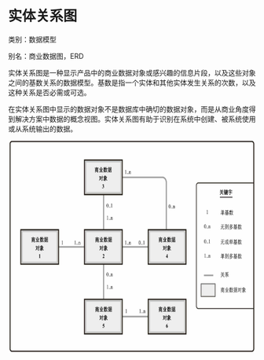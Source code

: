 # 实体关系图

类别：数据模型

别名：商业数据图，ERD

实体关系图是一种显示产品中的商业数据对象或感兴趣的信息片段，以及这些对象之间的基数关系的数据模型。基数是指一个实体和其他实体发生关系的次数，以及这种关系是否必需或可选。

在实体关系图中显示的数据对象不是数据库中确切的数据对象，而是从商业角度得到解决方案中数据的概念视图。实体关系图有助于识别在系统中创建、被系统使用或从系统输出的数据。

![](../../../images/实体关系图.png)